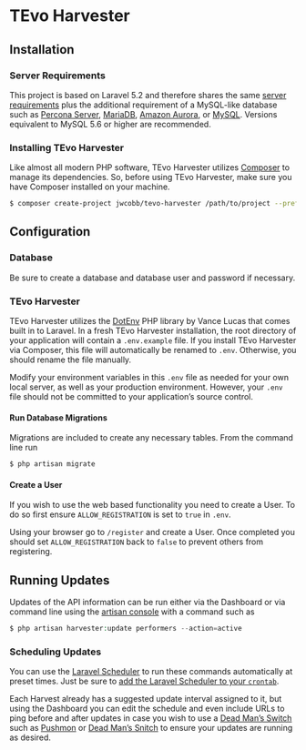 # TEvo Harvester

## Installation
### Server Requirements
This project is based on Laravel 5.2 and therefore shares the same [server requirements](https://laravel.com/docs/5.2#installation) plus the additional requirement of a MySQL-like database such as [Percona Server](https://www.percona.com/software/mysql-database/percona-server), [MariaDB](https://mariadb.org/), [Amazon Aurora](https://aws.amazon.com/rds/aurora/), or [MySQL](https://www.mysql.com/products/). Versions equivalent to MySQL 5.6 or higher are recommended.

### Installing TEvo Harvester
Like almost all modern PHP software, TEvo Harvester utilizes [Composer](http://getcomposer.org/) to manage its dependencies. So, before using TEvo Harvester, make sure you have Composer installed on your machine.

```bash
$ composer create-project jwcobb/tevo-harvester /path/to/project --prefer-dist
```

## Configuration
### Database
Be sure to create a database and database user and password if necessary.

### TEvo Harvester
TEvo Harvester utilizes the [DotEnv](https://github.com/vlucas/phpdotenv) PHP library by Vance Lucas that comes built in to Laravel. In a fresh TEvo Harvester installation, the root directory of your application will contain a `.env.example` file. If you install TEvo Harvester via Composer, this file will automatically be renamed to `.env`. Otherwise, you should rename the file manually.

Modify your environment variables in this `.env` file as needed for your own local server, as well as your production environment. However, your `.env` file should not be committed to your application’s source control.

#### Run Database Migrations
Migrations are included to create any necessary tables. From the command line run

```bash
$ php artisan migrate
```

#### Create a User
If you wish to use the web based functionality you need to create a User. To do so first ensure `ALLOW_REGISTRATION` is set to `true` in `.env`.

Using your browser go to `/register` and create a User. Once completed you should set `ALLOW_REGISTRATION` back to `false` to prevent others from registering.

## Running Updates
Updates of the API information can be run either via the Dashboard or via command line using the [artisan console](https://laravel.com/docs/5.2/artisan) with a command such as 

```php
$ php artisan harvester:update performers --action=active
```

### Scheduling Updates
You can use the [Laravel Scheduler](https://laravel.com/docs/5.2/scheduling) to run these commands automatically at preset times. Just be sure to [add the Laravel Scheduler to your `crontab`](http://laravel.com/docs/5.1/scheduling#introduction).

Each Harvest already has a suggested update interval assigned to it, but using the Dashboard you can edit the schedule and even include URLs to ping before and after updates in case you wish to use a [Dead Man’s Switch](https://en.wikipedia.org/wiki/Dead_man%27s_switch) such as [Pushmon](http://www.pushmon.com/) or [Dead Man’s Snitch](https://deadmanssnitch.com/) to ensure your updates are running as desired.

